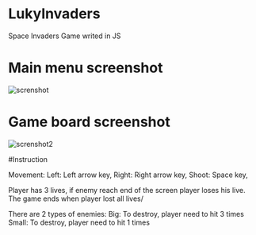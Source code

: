 # LukyInvaders
Space Invaders Game writed in JS

# Main menu screenshot
![screnshot](https://user-images.githubusercontent.com/25785668/99901074-43e8d580-2cb4-11eb-9c59-24cffbeb8bd5.jpg)

# Game board screenshot

![screnshot2](https://user-images.githubusercontent.com/25785668/99901080-49deb680-2cb4-11eb-9d8a-e2e9f2246a8a.jpg)

#Instruction

Movement: 
Left: Left arrow key,
Right: Right arrow key,
Shoot: Space key,

Player has 3 lives, if enemy reach end of the screen player loses his live.
The game ends when player lost all lives/

There are 2 types of enemies: 
Big: To destroy, player need to hit 3 times
Small: To destroy, player need to hit 1 times

